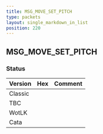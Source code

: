 ```yaml
---
title: MSG_MOVE_SET_PITCH
type: packets
layout: single_markdown_in_list
position: 220
---
```


## MSG_MOVE_SET_PITCH

### Status

Version | Hex | Comment
---------- | ---------- | ---------- 
Classic |  |  
TBC |  |  
WotLK |  |  
Cata |  |  

